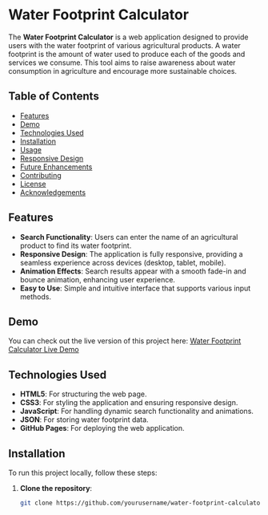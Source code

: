 # Water Footprint Calculator

The **Water Footprint Calculator** is a web application designed to provide users with the water footprint of various agricultural products. A water footprint is the amount of water used to produce each of the goods and services we consume. This tool aims to raise awareness about water consumption in agriculture and encourage more sustainable choices.

## Table of Contents
- [Features](#features)
- [Demo](#demo)
- [Technologies Used](#technologies-used)
- [Installation](#installation)
- [Usage](#usage)
- [Responsive Design](#responsive-design)
- [Future Enhancements](#future-enhancements)
- [Contributing](#contributing)
- [License](#license)
- [Acknowledgements](#acknowledgements)

## Features
- **Search Functionality**: Users can enter the name of an agricultural product to find its water footprint.
- **Responsive Design**: The application is fully responsive, providing a seamless experience across devices (desktop, tablet, mobile).
- **Animation Effects**: Search results appear with a smooth fade-in and bounce animation, enhancing user experience.
- **Easy to Use**: Simple and intuitive interface that supports various input methods.

## Demo
You can check out the live version of this project here: [Water Footprint Calculator Live Demo](#)


## Technologies Used
- **HTML5**: For structuring the web page.
- **CSS3**: For styling the application and ensuring responsive design.
- **JavaScript**: For handling dynamic search functionality and animations.
- **JSON**: For storing water footprint data.
- **GitHub Pages**: For deploying the web application.

## Installation
To run this project locally, follow these steps:

1. **Clone the repository**:
   ```bash
   git clone https://github.com/yourusername/water-footprint-calculator.git
